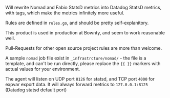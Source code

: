 Will rewrite Nomad and Fabio StatsD metrics into Datadog StatsD metrics, with tags, which make the metrics infinitely more useful.

Rules are defined in `rules.go`, and should be pretty self-explanitory.

This product is used in production at Bownty, and seem to work reasonable well.

Pull-Requests for other open source project rules are more than welcome.

A sample `nomad` job file exist in `_infrastrcture/nomad/` - the file is a template, and can't be run directly, please replace the `{{ }}` markers with actual values for your environment.

The agent will listen on UDP port `8126` for statsd, and TCP port `4000` for expvar export data. It will always forward metrics to `127.0.0.1:8125` (Datadog statsd default port)